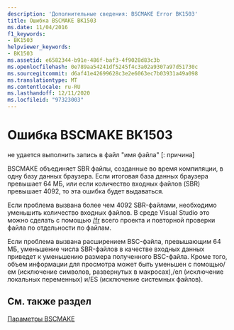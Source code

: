 ```yaml
---
description: 'Дополнительные сведения: BSCMAKE Error BK1503'
title: Ошибка BSCMAKE BK1503
ms.date: 11/04/2016
f1_keywords:
- BK1503
helpviewer_keywords:
- BK1503
ms.assetid: e6582344-b91e-486f-baf3-4f9028d83c3b
ms.openlocfilehash: 0e789aa54241df5245f4c3a02a9307a97d51730c
ms.sourcegitcommit: d6af41e42699628c3e2e6063ec7b03931a49a098
ms.translationtype: MT
ms.contentlocale: ru-RU
ms.lasthandoff: 12/11/2020
ms.locfileid: "97323003"
---
```

# <a name="bscmake-error-bk1503"></a>Ошибка BSCMAKE BK1503

не удается выполнить запись в файл "имя файла" [: причина]

BSCMAKE объединяет SBR файлы, созданные во время компиляции, в одну базу данных браузера. Если итоговая база данных браузера превышает 64 МБ, или если количество входных файлов (SBR) превышает 4092, то эта ошибка будет выдаваться.

Если проблема вызвана более чем 4092 SBR-файлами, необходимо уменьшить количество входных файлов. В среде Visual Studio это можно сделать с помощью [/fr](../../build/reference/fr-fr-create-dot-sbr-file.md) всего проекта и повторной проверки файла по отдельности по файлам.

Если проблема вызвана расширением BSC-файла, превышающим 64 МБ, уменьшение числа SBR-файлов в качестве входных данных приведет к уменьшению размера полученного BSC-файла. Кроме того, объем информации для просмотра может быть уменьшен с помощью/ем (исключение символов, развернутых в макросах),/ел (исключение локальных переменных) и/ES (исключение системных файлов).

## <a name="see-also"></a>См. также раздел

[Параметры BSCMAKE](../../build/reference/bscmake-options.md)
